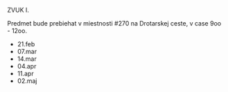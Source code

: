 ZVUK I.

Predmet bude prebiehat v miestnosti #270 na Drotarskej ceste, v case 9oo - 12oo.

* 21.feb
* 07.mar
* 14.mar
* 04.apr
* 11.apr
* 02.maj
